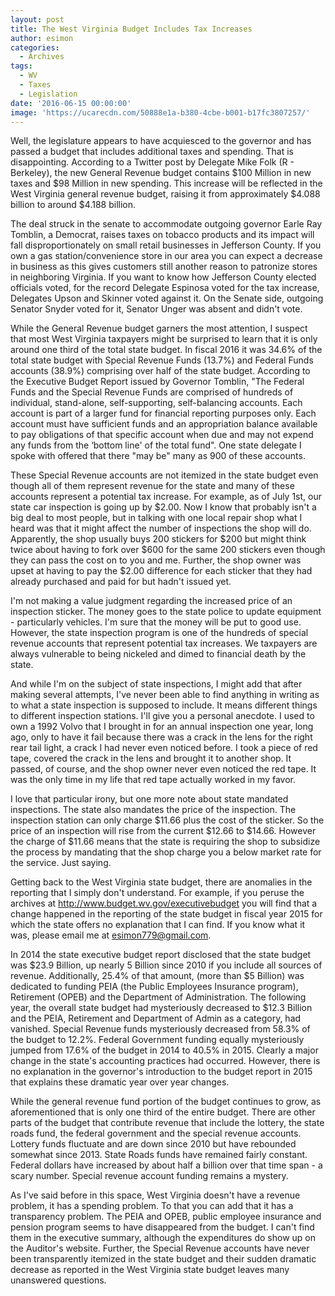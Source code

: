 ```yaml
---
layout: post
title: The West Virginia Budget Includes Tax Increases
author: esimon
categories:
  - Archives
tags:
  - WV
  - Taxes
  - Legislation
date: '2016-06-15 00:00:00'
image: 'https://ucarecdn.com/50888e1a-b380-4cbe-b001-b17fc3807257/'
---
```

Well, the legislature appears to have acquiesced to the governor and has passed a budget that includes additional taxes and spending. That is disappointing. According to a Twitter post by Delegate Mike Folk (R - Berkeley), the new General Revenue budget contains $100 Million in new taxes and $98 Million in new spending. This increase will be reflected in the West Virginia general revenue budget, raising it from approximately $4.088 billion to around $4.188 billion. 

The deal struck in the senate to accommodate outgoing governor Earle Ray Tomblin, a Democrat, raises taxes on tobacco products and its impact will fall disproportionately on small retail businesses in Jefferson County. If you own a gas station/convenience store in our area you can expect a decrease in business as this gives customers still another reason to patronize stores in neighboring Virginia. If you want to know how Jefferson County elected officials voted, for the record Delegate Espinosa voted for the tax increase, Delegates Upson and Skinner voted against it. On the Senate side, outgoing Senator Snyder voted for it, Senator Unger was absent and didn't vote. 

While the General Revenue budget garners the most attention, I suspect that most West Virginia taxpayers might be surprised to learn that it is only around one third of the total state budget. In fiscal 2016 it was 34.6% of the total state budget with Special Revenue Funds (13.7%) and Federal Funds accounts (38.9%) comprising over half of the state budget. According to the Executive Budget Report issued by Governor Tomblin, "The Federal Funds and the Special Revenue Funds are comprised of hundreds of individual, stand-alone, self-supporting, self-balancing accounts. Each account is part of a larger fund for financial reporting purposes only. Each account must have sufficient funds and an appropriation balance available to pay obligations of that specific account when due and may not expend any funds from the ‘bottom line' of the total fund". One state delegate I spoke with offered that there "may be" many as 900 of these accounts. 

These Special Revenue accounts are not itemized in the state budget even though all of them represent revenue for the state and many of these accounts represent a potential tax increase. For example, as of July 1st, our state car inspection is going up by $2.00. Now I know that probably isn't a big deal to most people, but in talking with one local repair shop what I heard was that it might affect the number of inspections the shop will do. Apparently, the shop usually buys 200 stickers for $200 but might think twice about having to fork over $600 for the same 200 stickers even though they can pass the cost on to you and me. Further, the shop owner was upset at having to pay the $2.00 difference for each sticker that they had already purchased and paid for but hadn't issued yet. 

I'm not making a value judgment regarding the increased price of an inspection sticker. The money goes to the state police to update equipment - particularly vehicles. I'm sure that the money will be put to good use. However, the state inspection program is one of the hundreds of special revenue accounts that represent potential tax increases. We taxpayers are always vulnerable to being nickeled and dimed to financial death by the state. 

And while I'm on the subject of state inspections, I might add that after making several attempts, I've never been able to find anything in writing as to what a state inspection is supposed to include. It means different things to different inspection stations. I'll give you a personal anecdote. I used to own a 1992 Volvo that I brought in for an annual inspection one year, long ago, only to have it fail because there was a crack in the lens for the right rear tail light, a crack I had never even noticed before. I took a piece of red tape, covered the crack in the lens and brought it to another shop. It passed, of course, and the shop owner never even noticed the red tape. It was the only time in my life that red tape actually worked in my favor. 

I love that particular irony, but one more note about state mandated inspections. The state also mandates the price of the inspection. The inspection station can only charge $11.66 plus the cost of the sticker. So the price of an inspection will rise from the current $12.66 to $14.66. However the charge of $11.66 means that the state is requiring the shop to subsidize the process by mandating that the shop charge you a below market rate for the service. Just saying. 

Getting back to the West Virginia state budget, there are anomalies in the reporting that I simply don't understand. For example, if you peruse the archives at http://www.budget.wv.gov/executivebudget you will find that a change happened in the reporting of the state budget in fiscal year 2015 for which the state offers no explanation that I can find. If you know what it was, please email me at esimon779@gmail.com. 

In 2014 the state executive budget report disclosed that the state budget was $23.9 Billion, up nearly 5 Billion since 2010 if you include all sources of revenue. Additionally, 25.4% of that amount, (more than $5 Billion) was dedicated to funding PEIA (the Public Employees Insurance program), Retirement (OPEB) and the Department of Administration. The following year, the overall state budget had mysteriously decreased to $12.3 Billion and the PEIA, Retirement and Department of Admin as a category, had vanished. Special Revenue funds mysteriously decreased from 58.3% of the budget to 12.2%. Federal Government funding equally mysteriously jumped from 17.6% of the budget in 2014 to 40.5% in 2015. Clearly a major change in the state's accounting practices had occurred. However, there is no explanation in the governor's introduction to the budget report in 2015 that explains these dramatic year over year changes. 

While the general revenue fund portion of the budget continues to grow, as aforementioned that is only one third of the entire budget. There are other parts of the budget that contribute revenue that include the lottery, the state roads fund, the federal government and the special revenue accounts. Lottery funds fluctuate and are down since 2010 but have rebounded somewhat since 2013. State Roads funds have remained fairly constant. Federal dollars have increased by about half a billion over that time span - a scary number. Special revenue account funding remains a mystery. 

As I've said before in this space, West Virginia doesn't have a revenue problem, it has a spending problem. To that you can add that it has a transparency problem. The PEIA and OPEB, public employee insurance and pension program seems to have disappeared from the budget. I can't find them in the executive summary, although the expenditures do show up on the Auditor's website. Further, the Special Revenue accounts have never been transparently itemized in the state budget and their sudden dramatic decrease as reported in the West Virginia state budget leaves many unanswered questions. 

